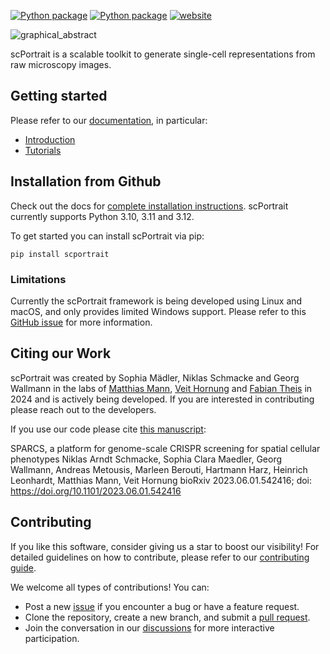 [![Python package](https://img.shields.io/badge/version-v1.3.3-dev0-blue)](https://github.com/MannLabs/scPortrait/actions/workflows/python-package.yml) [![Python package](https://img.shields.io/badge/license-MIT-blue)](https://github.com/MannLabs/scPortrait/actions/workflows/python-package.yml)
[![website](https://img.shields.io/website?url=https%3A%2F%2Fmannlabs.github.io/scPortrait/index.html)](https://mannlabs.github.io/scPortrait/index.html)

![graphical_abstract](https://github.com/user-attachments/assets/02d07c03-243f-4468-8e77-09d703111d11)

scPortrait is a scalable toolkit to generate single-cell representations from raw microscopy images.

## Getting started

Please refer to our [documentation](https://mannlabs.github.io/scPortrait/), in particular:

- [Introduction](https://mannlabs.github.io/scPortrait/pages/workflow.html)
- [Tutorials](https://mannlabs.github.io/scPortrait/pages/tutorials.html)

## Installation from Github

Check out the docs for [complete installation instructions](https://mannlabs.github.io/scPortrait/pages/installation.html). scPortrait currently supports Python 3.10, 3.11 and 3.12.

To get started you can install scPortrait via pip:

```
pip install scportrait
```

### Limitations

Currently the scPortrait framework is being developed using Linux and macOS, and only provides limited Windows support. Please refer to this [GitHub issue](https://github.com/MannLabs/scPortrait/issues/28) for more information.

## Citing our Work

scPortrait was created by Sophia Mädler, Niklas Schmacke and Georg Wallmann in the labs of [Matthias Mann](https://www.biochem.mpg.de/de/mann), [Veit Hornung](https://www.genzentrum.uni-muenchen.de/research-groups/hornung/index.html) and [Fabian Theis](https://www.helmholtz-munich.de/en/icb/research-groups/theis-lab) in 2024 and is actively being developed. If you are interested in contributing please reach out to the developers.

If you use our code please cite [this manuscript](https://www.biorxiv.org/content/10.1101/2023.06.01.542416v1):

SPARCS, a platform for genome-scale CRISPR screening for spatial cellular phenotypes
Niklas Arndt Schmacke, Sophia Clara Maedler, Georg Wallmann, Andreas Metousis, Marleen Berouti, Hartmann Harz, Heinrich Leonhardt, Matthias Mann, Veit Hornung
bioRxiv 2023.06.01.542416; doi: https://doi.org/10.1101/2023.06.01.542416

## Contributing

If you like this software, consider giving us a star to boost our visibility! For detailed guidelines on how to contribute, please refer to our [contributing guide](./docs/CONTRIBUTING.md).

We welcome all types of contributions! You can:

- Post a new [issue](https://github.com/MannLabs/alphapeptstats/issues) if you encounter a bug or have a feature request.
- Clone the repository, create a new branch, and submit a [pull request](https://github.com/MannLabs/scPortrait/pulls).
- Join the conversation in our [discussions](https://github.com/MannLabs/scPortrait/discussions) for more interactive participation.
